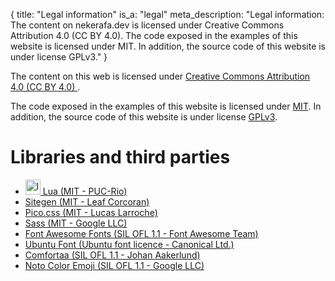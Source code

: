 {
    title: "Legal information"
    is_a: "legal"
    meta_description: "Legal information: The content on nekerafa.dev is licensed under Creative Commons Attribution 4.0 (CC BY 4.0). The code exposed in the examples of this website is licensed under MIT. In addition, the source code of this website is under license GPLv3."
}

The content on this web is licensed under <a ref="external" href="https://creativecommons.org/licenses/by/4.0" target="_blank">Creative Commons Attribution 4.0 (CC BY 4.0) <i class="fa-brands fa-creative-commons"></i><i class="fa-brands fa-creative-commons-by"></i></a>.

The code exposed in the examples of this website is licensed under <a ref="external" href="https://opensource.org/licenses/MIT" target="_blank">MIT</a>. In addition, the source code of this website is under license <a ref="external" href="https://www.gnu.org/licenses/gpl-3.0.html" target="_blank">GPLv3</a>.

# Libraries and third parties

- <a ref="external" href="https://www.lua.org" target="_blank"><img height="24" width="24" src="https://cdn.simpleicons.org/lua/43a047" alt="lua logo"> Lua (MIT - PUC-Rio)</a>
- <a ref="external" href="https://leafo.net/sitegen" target="_blank">Sitegen (MIT - Leaf Corcoran)</a>
- <a ref="external" href="https://picocss.com" target="_blank">Pico.css (MIT - Lucas Larroche)</a>
- <a ref="external" href="https://sass-lang.com/" target="_blank"><i class="fa-brands fa-sass"></i> Sass (MIT - Google LLC)</a>
- <a ref="external" href="https://github.com/FortAwesome/Font-Awesome" target="_blank"><i class="fa-solid fa-font-awesome"></i> Font Awesome Fonts (SIL OFL 1.1 - Font Awesome Team)</a>
- <a ref="external" href="https://design.ubuntu.com/font" target="_blank">Ubuntu Font (Ubuntu font licence - Canonical Ltd.)</a>
- <a ref="external" href="https://fonts.google.com/specimen/Comfortaa" target="_blank">Comfortaa (SIL OFL 1.1 - Johan Aakerlund)</a>
- <a ref="external" href="https://fonts.google.com/noto/specimen/Noto+Color+Emoji" target="_blank">Noto Color Emoji (SIL OFL 1.1 - Google LLC)</a>
